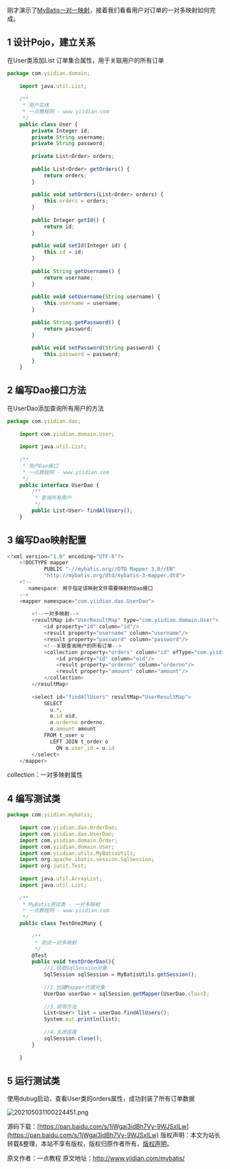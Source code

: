 


刚才演示了[MyBatis一对一映射](http://www.yiidian.com/mybatis/one-to-one.html)，接着我们看看用户对订单的一对多映射如何完成。

## 1 设计Pojo，建立关系

在User类添加List  订单集合属性，用于关联用户的所有订单

```js 
package com.yiidian.domain;
    
    import java.util.List;
    
    /**
     * 用户实体
     * 一点教程网 - www.yiidian.com
     */
    public class User {
        private Integer id;
        private String username;
        private String password;
    
        private List<Order> orders;
    
        public List<Order> getOrders() {
            return orders;
        }
    
        public void setOrders(List<Order> orders) {
            this.orders = orders;
        }
    
        public Integer getId() {
            return id;
        }
    
        public void setId(Integer id) {
            this.id = id;
        }
    
        public String getUsername() {
            return username;
        }
    
        public void setUsername(String username) {
            this.username = username;
        }
    
        public String getPassword() {
            return password;
        }
    
        public void setPassword(String password) {
            this.password = password;
        }
    }
```

## 2 编写Dao接口方法

在UserDao添加查询所有用户的方法

```js 
package com.yiidian.dao;
    
    import com.yiidian.domain.User;
    
    import java.util.List;
    
    /**
     * 用户Dao接口
     * 一点教程网 - www.yiidian.com
     */
    public interface UserDao {
        /**
         * 查询所有用户
         */
        public List<User> findAllUsers();
    }
```

## 3 编写Dao映射配置


```js 
<?xml version="1.0" encoding="UTF-8"?>
    <!DOCTYPE mapper
            PUBLIC "-//mybatis.org//DTD Mapper 3.0//EN"
            "http://mybatis.org/dtd/mybatis-3-mapper.dtd">
    <!--
       namespace: 用于指定该映射文件需要映射的Dao接口
    -->
    <mapper namespace="com.yiidian.dao.UserDao">
    
        <!--一对多映射-->
        <resultMap id="UserResultMap" type="com.yiidian.domain.User">
            <id property="id" column="id"/>
            <result property="username" column="username"/>
            <result property="password" column="password"/>
            <!--关联查询用户的所有订单-->
            <collection property="orders" column="id" ofType="com.yiidian.domain.Order">
                <id property="id" column="oid"/>
                <result property="orderno" column="orderno"/>
                <result property="amount" column="amount"/>
            </collection>
        </resultMap>
    
        <select id="findAllUsers" resultMap="UserResultMap">
            SELECT
              u.*,
              o.id oid,
              o.orderno orderno,
              o.amount amount
            FROM t_user u
              LEFT JOIN t_order o
                ON o.user_id = u.id
        </select>
    </mapper>
```

collection：一对多映射属性

## 4 编写测试类


```js 
package com.yiidian.mybatis;
    
    import com.yiidian.dao.OrderDao;
    import com.yiidian.dao.UserDao;
    import com.yiidian.domain.Order;
    import com.yiidian.domain.User;
    import com.yiidian.utils.MyBatisUtils;
    import org.apache.ibatis.session.SqlSession;
    import org.junit.Test;
    
    import java.util.ArrayList;
    import java.util.List;
    
    /**
     * MyBatis测试类 - 一对多映射
     * 一点教程网 - www.yiidian.com
     */
    public class TestOne2Many {
    
        /**
         * 测试一对多映射
         */
        @Test
        public void testOrderDao(){
            //1.获取SqlSession对象
            SqlSession sqlSession = MyBatisUtils.getSession();
    
            //2.创建Mapper代理对象
            UserDao userDao = sqlSession.getMapper(UserDao.class);
    
            //3.调用方法
            List<User> list = userDao.findAllUsers();
            System.out.println(list);
    
            //4.关闭连接
            sqlSession.close();
        }
    
    }
```

## 5 运行测试类

使用dubug启动，查看User类的orders属性，成功封装了所有订单数据

![202105031100224451.png](https://gitee.com/hezhiyuan007/java-study/raw/master/images/MyBatis/398061c1-bc7f-422c-a339-88a3ddbedb29.png)

源码下载：[https://pan.baidu.com/s/1jWgai3idBh7Vy-9WJSxILw](https://pan.baidu.com/s/1jWgai3idBh7Vy-9WJSxILw)
版权声明：本文为站长转载&整理，本站不享有版权，版权归原作者所有，[版权声明](https://gitee.com/hezhiyuan007/java-notes/raw/master/disclaimer.md)。




原文作者：一点教程 原文地址：http://www.yiidian.com/mybatis/